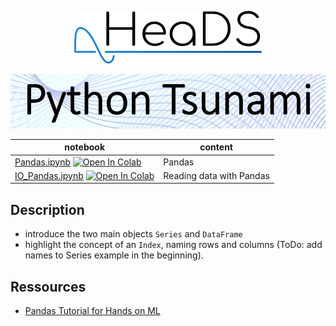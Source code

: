 <p align="center">
  <img src="../figures/HeaDS_logo_large_withTitle.png" width="300">
</p>
<p align="center">
  <img src="../figures/tsunami_logo.PNG" width="600">

notebook             | content
----                 | ------
[Pandas.ipynb](Pandas.ipynb) [![Open In Colab](https://colab.research.google.com/assets/colab-badge.svg)](https://colab.research.google.com/github/Center-for-Health-Data-Science/PythonTsunami/blob/march_2023/Pandas/Pandas.ipynb) | Pandas
[IO_Pandas.ipynb](IO_Pandas.ipynb) [![Open In Colab](https://colab.research.google.com/assets/colab-badge.svg)](https://colab.research.google.com/github/Center-for-Health-Data-Science/PythonTsunami/blob/march_2023/Pandas/IO_Pandas.ipynb) | Reading data with Pandas


## Description

- introduce the two main objects `Series` and `DataFrame`
- highlight the concept of an `Index`, naming rows and columns (ToDo: add names to Series example in the beginning).

## Ressources

- [Pandas Tutorial for Hands on ML](https://nbviewer.jupyter.org/github/ageron/handson-ml2/blob/master/tools_pandas.ipynb)
